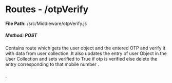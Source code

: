 # Routes - /otpVerify

**File Path:**  /src/Middleware/otpVerify.js

##### Method: POST

Contains route which gets the user object and the entered OTP and verify it with data from user collection .It also updates the entry of user Object in the User Collection and sets verified to True if otp is verified else delete the entry corresponding to that mobile number . 

#### 

#### 

.

